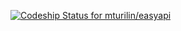 [ ![Codeship Status for mturilin/easyapi](https://www.codeship.io/projects/2e5c6390-11cf-0132-4008-2e82e33412c9/status?branch=master)](https://www.codeship.io/projects/33130)